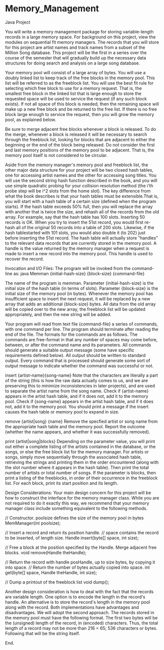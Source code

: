# Memory_Management
Java Project

You will write a memory management package for storing variable-length records in a large memory space. For background on this project, view the modules on sequential fit memory managers. The records that you will store for this project are artist names and track names from a subset of the Million Song database. This project will be the first in a series over the course of the semester that will gradually build up the necessary data structures for doing search and analysis on a large song database.

Your memory pool will consist of a large array of bytes. You will use a doubly linked list to keep track of the free blocks in the memory pool. This list will be referred to as the freeblock list. You will use the best fit rule for selecting which free block to use for a memory request. That is, the smallest free block in the linked list that is large enough to store the requested space will be used to service the request (if any such block exists). If not all space of this block is needed, then the remaining space will make up a new free block and be returned to the free list. If there is no free block large enough to service the request, then you will grow the memory pool, as explained below. 

Be sure to merge adjacent free blocks whenever a block is released. To do the merge, whenever a block is released it will be necessary to search through the freeblock list, looking for blocks that are adjacent to either the beginning or the end of the block being released. Do not consider the first and last memory positions of the memory pool to be adjacent. That is, the memory pool itself is not considered to be circular. 

Aside from the memory manager's memory pool and freeblock list, the other major data structure for your project will be two closed hash tables, one for accessing artist names and the other for accessing song titles. You will use the second string hash function described in the book, and you will use simple quadratic probing for your collision resolution method (the i'th probe step will be i^2 slots from the home slot). The key difference from what the book describes is that your hash tables must be extensible.That is, you will start with a hash table of a certain size (defined when the program starts). If the hash table exceeds 50% full, then you will replace the array with another that is twice the size, and rehash all of the records from the old array. For example, say that the hash table has 100 slots. Inserting 50 records is OK. When you try to insert the 51st record, you would first re-hash all of the original 50 records into a table of 200 slots. Likewise, if the hash tablestarted with 101 slots, you would also double it (to 202) just before inserting the 51st record. The hash table will actually store "handles" to the relevant data records that are currently stored in the memory pool. A handle is the value returned by the memory manager when a request is made to insert a new record into the memory pool. This handle is used to recover the record.

Invocation and I/O Files:
The program will be invoked from the command-line as:
java Memman {initial-hash-size} {block-size} {command-file}

The name of the program is memman. Parameter {initial-hash-size} is the initial size of the hash table (in terms of slots). Parameter {block-size} is the initial size of the memory pool (in bytes). Whenever the memory pool has insufficient space to insert the next request, it will be replaced by a new array that adds an additional {block-size} bytes. All data from the old array will be copied over to the new array, the freeblock list will be updated appropriately, and then the new string will be added.

Your program will read from text file {command-file} a series of commands, with one command per line. The program should terminate after reading the end of the file. The formats for the commands are as follows. The commands are free-format in that any number of spaces may come before, between, or after the command name and its parameters. All commands should generate a suitable output message (some have specific requirements defined below). All output should be written to standard output. Every command that is processed should generate some sort of output message to indicate whether the command was successful or not.

insert {artist-name}<SEP>{song-name}
Note that the characters <SEP> are literally a part of the string (this is how the raw data actually comes to us, and we are preserving this to minimize inconsistencies in later projects), and are used to separate the artist name from the song name. Check if {artist-name} appears in the artist hash table, and if it does not, add it to the memory pool. Check if {song-name} appears in the artist hash table, and if it does not, add it to the memory pool. You should print a message if the insert causes the hash table or memory pool to expand in size.

remove {artist|song} {name}
Remove the specfied artist or song name from the appropriate hash table and the memory pool. Report the outcome (whether the name appears, and whether it was successfully removed).

print {artist|song|blocks}
Depending on the parameter value, you will print out either a complete listing of the artists contained in the database, or the songs, or else the free block list for the memory manager. For artists or songs, simply move sequentially through the associated hash table, retrieving the strings and printing them in the order encountered (along with the slot number where it appears in the hash table). Then print the total number of artists or total number of songs. If the parameter is blocks, then print a listing of the freeblocks, in order of their occurrence in the freeblock list. For each block, print its start position and its length.

Design Considerations:
Your main design concern for this project will be how to construct the interface for the memory manager class. While you are not required to do it exactly this way, we recommend that your memory manager class include something equivalent to the following methods.

// Constructor. poolsize defines the size of the memory pool in bytes
 MemManager(int poolsize);

// Insert a record and return its position handle.
// space contains the record to be inserted, of length size.
Handle insert(byte[] space, int size);


// Free a block at the position specified by the Handle. Merge adjacent free blocks.
 void remove(Handle theHandle);

// Return the record with handle posHandle, up to size bytes, by copying it into space.
// Return the number of bytes actually copied into space.
int get(byte[] space, Handle theHandle, int size);

// Dump a printout of the freeblock list
 void dump();


Another design consideration is how to deal with the fact that the records are variable length. One option is to encode the length in the record's handle. An alternative is to store the record's length in the memory pool along with the record. Both implementations have advantages and disadvantages. We will adopt the second approach. The records stored in the memory pool must have the following format. The first two bytes will be the (unsigned) length of the record, in (encoded) characters. Thus, the total length of a record may not be more than 216 = 65; 536 characters or bytes. Following that will be the string itself.

End.

